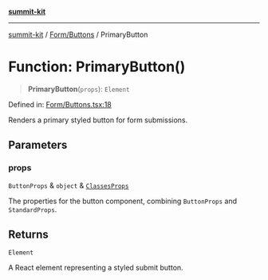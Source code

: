 [**summit-kit**](../../../README.md)

***

[summit-kit](../../../README.md) / [Form/Buttons](../README.md) / PrimaryButton

# Function: PrimaryButton()

> **PrimaryButton**(`props`): `Element`

Defined in: [Form/Buttons.tsx:18](https://github.com/andrewgremlich/summit-kit/blob/0bfa11d7cd78adc4fe850151af656319efb5e059/src/react/Form/Buttons.tsx#L18)

Renders a primary styled button for form submissions.

## Parameters

### props

`ButtonProps` & `object` & [`ClassesProps`](../../../Types/general/type-aliases/ClassesProps.md)

The properties for the button component, combining `ButtonProps` and `StandardProps`.

## Returns

`Element`

A React element representing a styled submit button.
